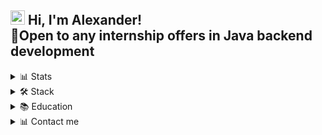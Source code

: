 ## <img src="https://github.com/blackcater/blackcater/raw/main/images/Hi.gif" height="23"/>  Hi, I'm Alexander!<br>💼Open to any internship offers in Java backend development

<details closed>
<summary>📊 Stats</summary>
     
<p align='center'>
   
   <a href="https://github-readme-stats.vercel.app/api?username=sergeev-alexander&show_icons=true&theme=radical&count_private=true">
      <img
         height=133
         src="https://github-readme-stats.vercel.app/api?username=sergeev-alexander&show_icons=true&theme=radical&count_private=true"/>
  </a>
   
   <a href="https://leetcode.com/u/alexander_sergeev">
      <img
         height=133
         src="https://leetcard.jacoblin.cool/alexander_sergeev"/>
   </a>
</p>

<p align='center'>
   
   <a href="https://www.codewars.com/users/alexander_sergeev">
      <img
         height=25
         src="https://www.codewars.com/users/alexander_sergeev/badges/small"/>
   </a>
</p>

<div 
   align="center" 
   style="margin: 40px 0">
      <a href="https://github.com/sergeev-alexander/github-profile-views-counter">
          <img 
             width="140px" 
             src="https://komarev.com/ghpvc/?username=sergeev-alexander&color=DE002D">
      </a>
</div>

</details>

<details closed>
<summary>🛠 Stack</summary>

- Core Java
- Spring Framework
- Spring Boot
- Spring Data JPA
- Docker
- Apache Commons
- Log4j
- Lombok
- Mockito
- JUnit
- Apache Tomcat
- Hibernate ORM
- Maven
- Gradle
- SQL (PostgresSQL, MySQL, H2)
- Git
- Algorithms and data structures

</details>


<details closed>
<summary>📚 Education</summary>

###### Java Developer Professional Training Course<br>Practicum By Yandex (INO CPE "Yandex EdTech")<br>Java backend developer

###### Interactive SQL Trainer<br>Far Eastern Federal University (ДФУ) - Practical tasks on creating SQL queries (MySQL)

###### Algorithms: Theory and Practice. Methods<br>Computer Science Center - Greedy algorithms, divide & conquer method, dynamic programming, etc

###### Basics of the Java language<br>Programming for Beginners (Eskova Oksana)

###### Introduction to Java<br>Stepic.org (Alexander Chernomyrdin)

###### Java Start from Jusan Singularity: Intensive<br>Educational project of the Jusan group of companies

###### Start Java<br>Stepic.org (Peter Mikhalevsky)

###### Basics of Git<br> Practicum By Yandex (INO CPE "Yandex EdTech") - Basics of branching, advanced teamwork with Git

###### Fundamentals of Mathematics for IT Professions<br>Practicum By Yandex (INO CPE "Yandex EdTech") - Fundamentals of set theory, Combinatorics, Probability Theory, etc.

###### Java Basic Design Patterns<br>Stepic.org (Alexey Kutepov) - DRY, KISS, YAGNI, SOLID and basic design patterns

###### Basics of Java<br>LegaSoft & IT-CUBE

</details>

<details closed>
<summary>📊 Contact me</summary>

<p align='center'>
   
   <a href="https://www.linkedin.com/in/sergeev-alexander/">
       <img src="https://img.shields.io/badge/linkedin-%230077B5.svg?&style=for-the-badge&logo=linkedin&logoColor=white"/>
   </a>
   
   <a href="https://t.me/joinchat/@alexandr_sergeev">
       <img src="https://img.shields.io/badge/Telegram-2CA5E0?style=for-the-badge&logo=telegram&logoColor=white"/>
   </a>
   
   <a href="https://wa.me/79164220703">
      <img src="https://img.shields.io/badge/WhatsApp-25D366?style=for-the-badge&logo=WhatsApp&logoColor=white"/>
   </a>
   
   <a href="mailto:a79164220703@gmail.com">
      <img src="https://img.shields.io/badge/Gmail-D14836?style=for-the-badge&logo=gmail&logoColor=white"/>
   </a>
   
   <a href="https://instagram.com/alexander._.sergeev">
      <img src="https://img.shields.io/badge/Instagram-E4405F?style=for-the-badge&logo=instagram&logoColor=white"/>
   </a>
   
   <a href="https://stepik.org/users/598949700/profile">
      <img
         height=28
         src="https://i.imgur.com/LQqo8y6.jpeg">
   </a>
</p>

</details>
